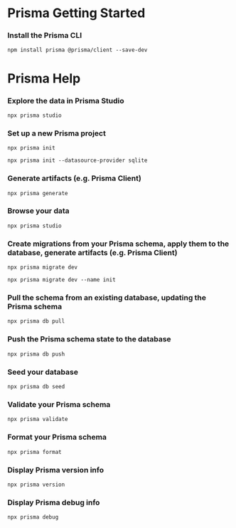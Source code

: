# Prisma Getting Started

### Install the Prisma CLI

```
npm install prisma @prisma/client --save-dev
```

# Prisma Help

### Explore the data in Prisma Studio

```
npx prisma studio
```

### Set up a new Prisma project

```
npx prisma init
```

```
npx prisma init --datasource-provider sqlite
```

### Generate artifacts (e.g. Prisma Client)

```
npx prisma generate
```

### Browse your data

```
npx prisma studio
```

### Create migrations from your Prisma schema, apply them to the database, generate artifacts (e.g. Prisma Client)

```
npx prisma migrate dev
```

```
npx prisma migrate dev --name init
```

### Pull the schema from an existing database, updating the Prisma schema

```
npx prisma db pull
```

### Push the Prisma schema state to the database

```
npx prisma db push
```

### Seed your database

```
npx prisma db seed
```

### Validate your Prisma schema

```
npx prisma validate
```

### Format your Prisma schema

```
npx prisma format
```

### Display Prisma version info

```
npx prisma version
```

### Display Prisma debug info

```
npx prisma debug
```